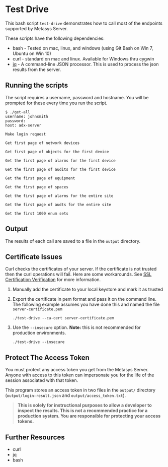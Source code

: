 # Test Drive

This bash script `test-drive` demonstrates how to call most of the endpoints supported by Metasys Server.

These scripts have the following dependencies:

* bash - Tested on mac, linux, and windows (using Git Bash on Win 7, Ubuntu on Win 10)
* curl - standard on mac and linux. Available for Windows thru cygwin
* [jq](https://stedolan.github.io/jq/download/) - A command-line JSON processor.
  This is used to process the json results from the server.

## Running the scripts

The script requires a username, password and hostname.
You will be prompted for these every time you run the script.

```shell
$ ./get-all
username: johnsmith
password:
host: adx-server

Make login request

Get first page of network devices

Get first page of objects for the first device

Get the first page of alarms for the first device

Get the first page of audits for the first device

Get the first page of equipment

Get the first page of spaces

Get the first page of alarms for the entire site

Get the first page of audts for the entire site

Get the first 1000 enum sets
```

## Output

The results of each call are saved to a file in the `output` directory.

## Certificate Issues

Curl checks the certificates of your server. If the certificate is not trusted then the curl operations will fail. Here are some workarounds. See [SSL Certification Verification](https://curl.haxx.se/docs/sslcerts.html) for more information.

1. Manually add the certificate to your local keystore and mark it as trusted
2. Export the certificate in pem format and pass it on the command line. The following example assumes you have done this and named the file `server-certificate.pem`

    ```shell
    ./test-drive --ca-cert server-certificate.pem
    ```
3. Use the `--insecure` option. **Note:** this is not recommended for production environments.

    ```shell
    ./test-drive --insecure
    ```

## Protect The Access Token

You must protect any access token you get from the Metasys Server. Anyone with access to this token
can impersonate you for the life of the session associated with that token.

This program stores an access token in two files in the `output/` directory (`output/login-result.json` and `output/access_token.txt`). 

> **This is solely for
instructional purposes to allow a developer to inspect the results. This is not a recommended practice for a production system. You are responsible for protecting your access tokens.**

## Further Resources

* curl
* jq
* bash

